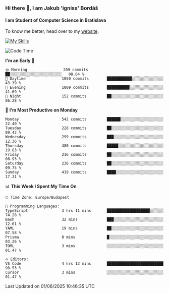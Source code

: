 ### Hi there 👋, I am Jakub 'igniss' Bordáš

#### I am Student of Computer Science in Bratislava
To know me better, head over to my [website](https://bordas.sk).

[![My Skills](https://skillicons.dev/icons?i=js,typescript,html,css,figma,svelte,vue,next,postgresql,nest,express,nodejs)](https://bordas.sk)


<!--START_SECTION:waka-->
![Code Time](http://img.shields.io/badge/Code%20Time-1%2C918%20hrs%2036%20mins-blue)

**I'm an Early 🐤** 

```text
🌞 Morning                209 commits         ██░░░░░░░░░░░░░░░░░░░░░░░   08.64 % 
🌆 Daytime                1050 commits        ███████████░░░░░░░░░░░░░░   43.39 % 
🌃 Evening                1009 commits        ██████████░░░░░░░░░░░░░░░   41.69 % 
🌙 Night                  152 commits         ██░░░░░░░░░░░░░░░░░░░░░░░   06.28 % 
```
📅 **I'm Most Productive on Monday** 

```text
Monday                   542 commits         ██████░░░░░░░░░░░░░░░░░░░   22.40 % 
Tuesday                  228 commits         ██░░░░░░░░░░░░░░░░░░░░░░░   09.42 % 
Wednesday                299 commits         ███░░░░░░░░░░░░░░░░░░░░░░   12.36 % 
Thursday                 480 commits         █████░░░░░░░░░░░░░░░░░░░░   19.83 % 
Friday                   216 commits         ██░░░░░░░░░░░░░░░░░░░░░░░   08.93 % 
Saturday                 236 commits         ██░░░░░░░░░░░░░░░░░░░░░░░   09.75 % 
Sunday                   419 commits         ████░░░░░░░░░░░░░░░░░░░░░   17.31 % 
```


📊 **This Week I Spent My Time On** 

```text
🕑︎ Time Zone: Europe/Budapest

💬 Programming Languages: 
TypeScript               3 hrs 11 mins       ███████████████████░░░░░░   74.28 % 
Bash                     32 mins             ███░░░░░░░░░░░░░░░░░░░░░░   12.61 % 
YAML                     19 mins             ██░░░░░░░░░░░░░░░░░░░░░░░   07.58 % 
Prisma                   8 mins              █░░░░░░░░░░░░░░░░░░░░░░░░   03.26 % 
TOML                     3 mins              ░░░░░░░░░░░░░░░░░░░░░░░░░   01.47 % 

🔥 Editors: 
VS Code                  4 hrs 13 mins       █████████████████████████   98.53 % 
Cursor                   3 mins              ░░░░░░░░░░░░░░░░░░░░░░░░░   01.47 % 
```


 Last Updated on 01/06/2025 10:46:35 UTC
<!--END_SECTION:waka-->
